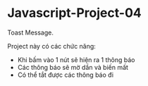 # Javascript-Project-04
Toast Message.

Project này có các chức năng:
- Khi bấm vào 1 nút sẽ hiện ra 1 thông báo
- Các thông báo sẽ mờ dần và biến mất
- Có thể tắt được các thông báo đi

